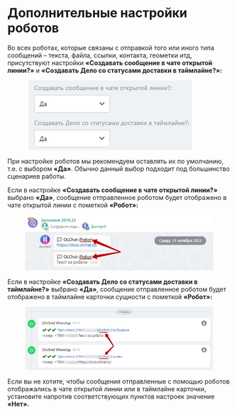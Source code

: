 # Дополнительные настройки роботов

Во всех роботах, которые связаны с отправкой того или иного типа сообщений – текста, файла, ссылки, контакта, геометки итд, присутствуют настройки **«Создавать сообщение в чате открытой линии?»** и **«Создавать Дело со статусами доставки в таймлайне?»:**

<figure><img src="../.gitbook/assets/image (1008).png" alt=""><figcaption></figcaption></figure>

При настройке роботов мы рекомендуем оставлять их по умолчанию, т.е. с выбором **«Да»**. Обычно данный выбор подходит под большинство сценариев работы.

Если в настройке **«Создавать сообщение в чате открытой линии?»** выбрано **«Да»**, сообщение отправленное роботом будет отображено в чате открытой линии с пометкой **«Робот»:**

<figure><img src="../.gitbook/assets/image (1009).png" alt=""><figcaption></figcaption></figure>

Если в настройке **«Создавать Дело со статусами доставки в таймлайне?»** выбрано **«Да»**, сообщение отправленное роботом будет отображено в таймлайне карточки сущности с пометкой **«Робот»:**

<figure><img src="../.gitbook/assets/image (1010).png" alt=""><figcaption></figcaption></figure>

Если вы не хотите, чтобы сообщения отправленные с помощью роботов отображались в чате открытой линии или в таймлайне карточки, установите напротив соответствующих пунктов настроек значение **«Нет».**
